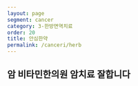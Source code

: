 ```yaml
---
layout: page
segment: cancer
category: 3-한방면역치료
order: 20
title: 안심한약
permalink: /canceri/herb
---
```


<h2 class="content-heading">
  <strong>암</strong>
  비타민한의원 암치료 잘합니다
</h2>
